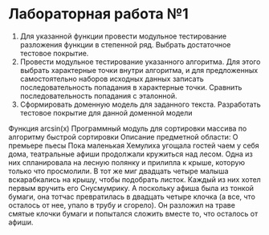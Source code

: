 # Лабораторная работа №1
1. Для указанной функции провести модульное тестирование разложения функции в степенной ряд. Выбрать достаточное тестовое покрытие.
2. Провести модульное тестирование указанного алгоритма. Для этого выбрать характерные точки внутри алгоритма, и для предложенных самостоятельно наборов исходных данных записать последовательность попадания в характерные точки. Сравнить последовательность попадания с эталонной.
3. Сформировать доменную модель для заданного текста.  Разработать тестовое покрытие для данной доменной модели

Функция arcsin(x)
Программный модуль для сортировки массива по алгоритму быстрой сортировки
Описание предметной области:
О премьере пьесы Пока маленькая Хемулиха угощала гостей чаем у себя дома,
театральные афиши продолжали кружиться над лесом. Одна из них спланировала на
лесную полянку и прилипла к крыше, которую только что просмолили. В тот же миг 
двадцать четыре малыша вскарабкались на крышу, чтобы подобрать листок. 
Каждый из них хотел первым вручить его Снусмумрику. А поскольку афиша была из
тонкой бумаги, она тотчас превратилась в двадцать четыре 
клочка (а все, что осталось от нее, упало в трубу и сгорело). 
Он разложил на траве смятые клочки бумаги и попытался сложить 
вместе то, что осталось от афиши.
